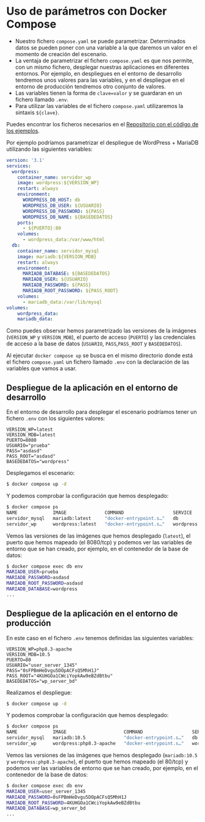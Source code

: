 # Uso de parámetros con Docker Compose

* Nuestro fichero `compose.yaml` se puede parametrizar. Determinados datos se pueden poner con una variable a la que daremos un valor en el momento de creación del escenario.
* La ventaja de parametrizar el fichero `compose.yaml` es que nos permite, con un mismo fichero, desplegar nuestras aplicaciones en diferentes entornos. Por ejemplo, en despliegues en el entorno de desarrollo tendremos unos valores para las variables, y en el despliegue en el entorno de producción tendremos otro conjunto de valores.
* Las variables tienen la forma de `clave=valor` y se guardaran en un fichero llamado `.env`.
* Para utilizar las variables de el fichero `compose.yaml` utilizaremos la sintaxis `${clave}`.

Puedes encontrar los ficheros necesarios en el [Repositorio con el código de los ejemplos](https://github.com/josedom24/ejemplos_curso_docker_ow).

Por ejemplo podríamos parametrizar el despliegue de WordPress + MariaDB utilizando las siguientes variables:

```yaml
version: '3.1'
services:
  wordpress:
    container_name: servidor_wp
    image: wordpress:${VERSION_WP}
    restart: always
    environment:
      WORDPRESS_DB_HOST: db
      WORDPRESS_DB_USER: ${USUARIO}
      WORDPRESS_DB_PASSWORD: ${PASS}
      WORDPRESS_DB_NAME: ${BASEDEDATOS}
    ports:
      - ${PUERTO}:80
    volumes:
      - wordpress_data:/var/www/html
  db:
    container_name: servidor_mysql
    image: mariadb:${VERSION_MDB}
    restart: always
    environment:
      MARIADB_DATABASE: ${BASEDEDATOS}
      MARIADB_USER: ${USUARIO}
      MARIADB_PASSWORD: ${PASS}
      MARIADB_ROOT_PASSWORD: ${PASS_ROOT}
    volumes:
      - mariadb_data:/var/lib/mysql
volumes:
    wordpress_data:
    mariadb_data:
```

Como puedes observar hemos parametrizado las versiones de la imágenes (`VERSION_WP` y `VERSION_MDB`), el puerto de acceso (`PUERTO`) y las credenciales de acceso a la base de datos (`USUARIO`, `PASS`,`PASS_ROOT` y `BASEDEDATOS`).

Al ejecutar `docker compose up` se busca en el mismo directorio donde está el fichero `compose.yaml` un fichero llamado `.env` con la declaración de las variables que vamos a usar. 


## Despliegue de la aplicación en el entorno de desarrollo

En el entorno de desarrollo para desplegar el escenario podríamos tener un fichero `.env` con los siguientes valores:

```
VERSION_WP=latest
VERSION_MDB=latest
PUERTO=8080
USUARIO="prueba"
PASS="asdasd"
PASS_ROOT="asdasd"
BASEDEDATOS="wordpress"
```

Desplegamos el escenario:

```bash
$ docker compose up -d
```

Y podemos comprobar la configuración que hemos desplegado:

```bash
$ docker compose ps
NAME             IMAGE              COMMAND                  SERVICE     CREATED          STATUS          PORTS
servidor_mysql   mariadb:latest     "docker-entrypoint.s…"   db          15 seconds ago   Up 10 seconds   3306/tcp
servidor_wp      wordpress:latest   "docker-entrypoint.s…"   wordpress   15 seconds ago   Up 9 seconds    0.0.0.0:8080->80/tcp, :::8080->80/tcp
```

Vemos las versiones de las imágenes que hemos desplegado (`latest`), el puerto que hemos mapeado (el 8080/tcp) y podemos ver las variables de entorno que se han creado, por ejemplo, en el contenedor de la base de datos:

```bash
$ docker compose exec db env
MARIADB_USER=prueba
MARIADB_PASSWORD=asdasd
MARIADB_ROOT_PASSWORD=asdasd
MARIADB_DATABASE=wordpress
...
```

## Despliegue de la aplicación en el entorno de producción

En este caso en el fichero `.env` tenemos definidas las siguientes variables:

```
VERSION_WP=php8.3-apache
VERSION_MDB=10.5
PUERTO=80
USUARIO="user_server_1345"
PASS="0sFPBmHeDvgu5DOpACFsQ5MhH1J"
PASS_ROOT="4KUHGOa1CWciYopkAw9eBZdBtbu"
BASEDEDATOS="wp_server_bd"
```

Realizamos el despliegue:

```bash
$ docker compose up -d
```

Y podemos comprobar la configuración que hemos desplegado:

```bash
$ docker compose ps
NAME             IMAGE                     COMMAND                  SERVICE     CREATED          STATUS         PORTS
servidor_mysql   mariadb:10.5              "docker-entrypoint.s…"   db          14 seconds ago   Up 2 seconds   3306/tcp
servidor_wp      wordpress:php8.3-apache   "docker-entrypoint.s…"   wordpress   14 seconds ago   Up 3 seconds   0.0.0.0:80->80/tcp, :::80->80/tcp
```

Vemos las versiones de las imágenes que hemos desplegado (`mariadb:10.5` y `wordpress:php8.3-apache`), el puerto que hemos mapeado (el 80/tcp) y podemos ver las variables de entorno que se han creado, por ejemplo, en el contenedor de la base de datos:

```bash
$ docker compose exec db env
MARIADB_USER=user_server_1345
MARIADB_PASSWORD=0sFPBmHeDvgu5DOpACFsQ5MhH1J
MARIADB_ROOT_PASSWORD=4KUHGOa1CWciYopkAw9eBZdBtbu
MARIADB_DATABASE=wp_server_bd
...
```



